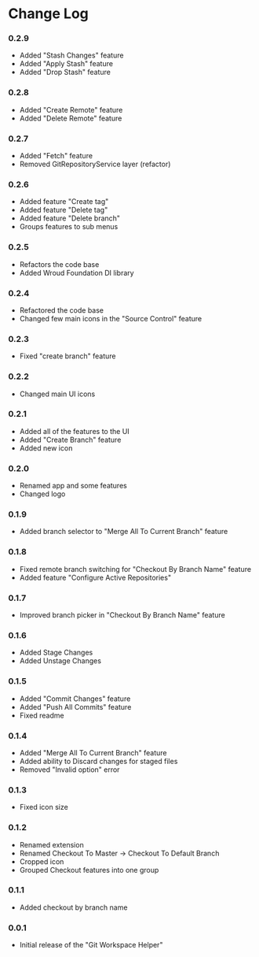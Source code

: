 # Change Log

### 0.2.9

- Added "Stash Changes" feature
- Added "Apply Stash" feature
- Added "Drop Stash" feature

### 0.2.8

- Added "Create Remote" feature
- Added "Delete Remote" feature

### 0.2.7

- Added "Fetch" feature
- Removed GitRepositoryService layer (refactor)

### 0.2.6

- Added feature "Create tag"
- Added feature "Delete tag"
- Added feature "Delete branch"
- Groups features to sub menus

### 0.2.5

- Refactors the code base
- Added Wroud Foundation DI library

### 0.2.4

- Refactored the code base
- Changed few main icons in the "Source Control" feature

### 0.2.3

- Fixed "create branch" feature

### 0.2.2

- Changed main UI icons

### 0.2.1

- Added all of the features to the UI
- Added "Create Branch" feature
- Added new icon

### 0.2.0

- Renamed app and some features
- Changed logo

### 0.1.9

- Added branch selector to "Merge All To Current Branch" feature

### 0.1.8

- Fixed remote branch switching for "Checkout By Branch Name" feature
- Added feature "Configure Active Repositories"

### 0.1.7

- Improved branch picker in "Checkout By Branch Name" feature

### 0.1.6

- Added Stage Changes
- Added Unstage Changes

### 0.1.5

- Added "Commit Changes" feature
- Added "Push All Commits" feature
- Fixed readme

### 0.1.4

- Added "Merge All To Current Branch" feature
- Added ability to Discard changes for staged files
- Removed "Invalid option" error

### 0.1.3

- Fixed icon size

### 0.1.2

- Renamed extension
- Renamed Checkout To Master -> Checkout To Default Branch
- Cropped icon
- Grouped Checkout features into one group

### 0.1.1

- Added checkout by branch name

### 0.0.1

- Initial release of the "Git Workspace Helper"
